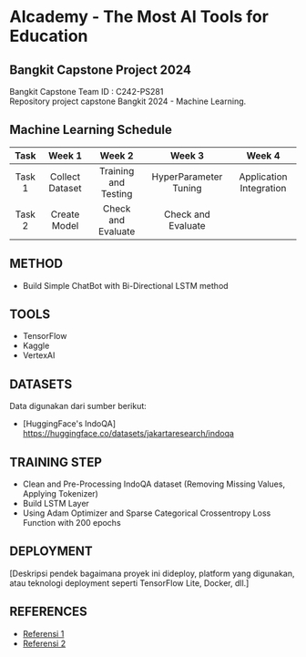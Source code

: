 # AIcademy - The Most AI Tools for Education

## Bangkit Capstone Project 2024  

Bangkit Capstone Team ID : C242-PS281  
Repository project capstone Bangkit 2024 - Machine Learning.  

## Machine Learning Schedule  
|  Task  |        Week 1        |           Week 2         |        Week 3            |        Week 4             |     
| :----: | :------------------: | :----------------------: | :----------------------: | :-----------------------: | 
| Task 1 | Collect Dataset      | Training and Testing     | HyperParameter Tuning    | Application Integration   | 
| Task 2 | Create Model         | Check and Evaluate       | Check and Evaluate       |                           | 

## METHOD  
- Build Simple ChatBot with Bi-Directional LSTM method
  
## TOOLS  
- TensorFlow  
- Kaggle  
- VertexAI 

## DATASETS  
Data digunakan dari sumber berikut:  
- [HuggingFace's IndoQA] https://huggingface.co/datasets/jakartaresearch/indoqa  

## TRAINING STEP
 
- Clean and Pre-Processing IndoQA dataset (Removing Missing Values, Applying Tokenizer)
- Build LSTM Layer
- Using Adam Optimizer and Sparse Categorical Crossentropy Loss Function with 200 epochs  

## DEPLOYMENT  
[Deskripsi pendek bagaimana proyek ini dideploy, platform yang digunakan, atau teknologi deployment seperti TensorFlow Lite, Docker, dll.]  

## REFERENCES  
- [Referensi 1](#link-referensi-1)  
- [Referensi 2](#link-referensi-2)  

